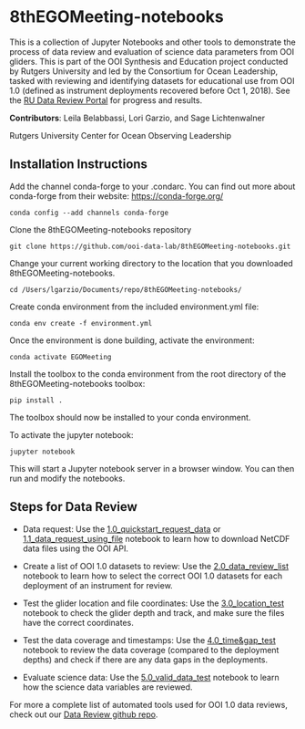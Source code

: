 # 8thEGOMeeting-notebooks
This is a collection of Jupyter Notebooks and other tools to demonstrate the process of data review and evaluation of science data parameters from OOI gliders. This is part of the OOI Synthesis and Education project conducted by Rutgers University and led by the Consortium for Ocean Leadership, tasked with reviewing and identifying datasets for educational use from OOI 1.0 (defined as instrument deployments recovered before Oct 1, 2018). See the [RU Data Review Portal](https://datareview.marine.rutgers.edu/) for progress and results.

**Contributors**: Leila Belabbassi, Lori Garzio, and Sage Lichtenwalner 

Rutgers University Center for Ocean Observing Leadership

## Installation Instructions
Add the channel conda-forge to your .condarc. You can find out more about conda-forge from their website: https://conda-forge.org/

`conda config --add channels conda-forge`

Clone the 8thEGOMeeting-notebooks repository

`git clone https://github.com/ooi-data-lab/8thEGOMeeting-notebooks.git`

Change your current working directory to the location that you downloaded 8thEGOMeeting-notebooks. 

`cd /Users/lgarzio/Documents/repo/8thEGOMeeting-notebooks/`

Create conda environment from the included environment.yml file:

`conda env create -f environment.yml`

Once the environment is done building, activate the environment:

`conda activate EGOMeeting`

Install the toolbox to the conda environment from the root directory of the 8thEGOMeeting-notebooks toolbox:

`pip install .`

The toolbox should now be installed to your conda environment.

To activate the jupyter notebook:

`jupyter notebook`

This will start a Jupyter notebook server in a browser window. You can then run and modify the notebooks.

## Steps for Data Review
- Data request: Use the [1.0_quickstart_request_data](https://github.com/ooi-data-lab/8thEGOMeeting-notebooks/blob/master/1.0_quickstart_request_data.ipynb) or [1.1_data_request_using_file](https://github.com/ooi-data-lab/8thEGOMeeting-notebooks/blob/master/1.1_data_request_using_file.ipynb) notebook to learn how to download NetCDF data files using the OOI API.

- Create a list of OOI 1.0 datasets to review: Use the [2.0_data_review_list](https://github.com/ooi-data-lab/8thEGOMeeting-notebooks/blob/master/2.0_data_review_list.ipynb) notebook to learn how to select the correct OOI 1.0 datasets for each deployment of an instrument for review.

- Test the glider location and file coordinates: Use the [3.0_location_test](https://github.com/ooi-data-lab/8thEGOMeeting-notebooks/blob/master/3.0_location_test.ipynb) notebook to check the glider depth and track, and make sure the files have the correct coordinates.

- Test the data coverage and timestamps: Use the [4.0_time&gap_test](https://github.com/ooi-data-lab/8thEGOMeeting-notebooks/blob/master/4.0_time&gap_test.ipynb) notebook to review the data coverage (compared to the deployment depths) and check if there are any data gaps in the deployments.

- Evaluate science data: Use the [5.0_valid_data_test](https://github.com/ooi-data-lab/8thEGOMeeting-notebooks/blob/master/5.0_valid_data_test.ipynb) notebook to learn how the science data variables are reviewed.

For more a complete list of automated tools used for OOI 1.0 data reviews, check out our [Data Review github repo](https://github.com/ooi-data-lab/data-review-tools).
